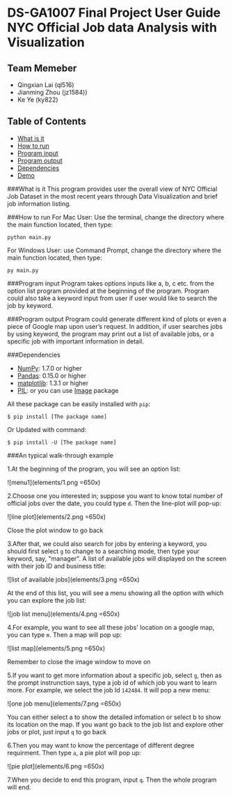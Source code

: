 DS-GA1007 Final Project User Guide
NYC Official Job data Analysis with Visualization 
======================
## Team Memeber
- Qingxian Lai (ql516)
- Jianming Zhou (jz1584))
- Ke Ye (ky822)

## Table of Contents
* [What is it](#what-is-it)
* [How to run](#how-to-run)
* [Program input](#program-input)
* [Program output](#program-output)
* [Dependencies](#dependencies)
* [Demo](#an-typical-walk-through-example)


###What is it 
This program provides user the overall view of NYC Official Job Dataset in the most recent years through Data Visualization and brief job information listing. 

###How to run
For Mac User: Use the terminal, change the directory where the main function located, then type:

~~~
python main.py
~~~
For Windows User: use Command Prompt, change the directory where the main function located, then type:

~~~
py main.py
~~~

###Program input
Program takes options inputs like a, b, c etc. from the option list program provided at the beginning of the program. Program could also take a keyword input from user if user would like to search the job by keyword. 

###Program output
Program could generate different kind of plots or even a piece of Google map upon user’s request. In addition, if user searches jobs by using keyword, the program may print out a list of available jobs, or a specific job with important information in detail. 

###Dependencies

* [NumPy](http://www.numpy.org): 1.7.0 or higher
* [Pandas](http://pandas.pydata.org/): 0.15.0 or higher
* [matplotlib](http://matplotlib.sourceforge.net/): 1.3.1 or higher
* [PIL](http://www.pythonware.com/products/pil/): or you can use [Image](http://effbot.org/imagingbook/image.htm) package

All these package can be easily installed with `pip`:

~~~
$ pip install [The package name]
~~~

Or Updated with command:

~~~
$ pip install -U [The package name]
~~~


###An typical walk-through example

1.At the beginning of the program, you will see an option list:

![menu1](elements/1.png =650x)

2.Choose one you interested in; suppose you want to know total number of official jobs over the date, you could type `d`. Then the line-plot will pop-up: 

![line plot](elements/2.png =650x)

Close the plot window to go back

3.After that, we could also search for jobs by entering a keyword, you should first select `g` to change to a searching mode, then type your keyword, say, "manager". A list of available jobs will displayed on the screen with their job ID and business title:

![list of available jobs](elements/3.png =650x)

At the end of this list, you will see a menu showing all the option with which you can explore the job list:

![job list menu](elements/4.png =650x)

4.For example, you want to see all these jobs' location on a google map, you can type `m`. Then a map will pop up:

![list map](elements/5.png =650x)

Remember to close the image window to move on

5.If you want to get more information about a specific job, select `g`, then as the prompt instrunction says, type a job id of which job you want to learn more. For example, we select the job Id `142484`. It will pop a new menu:

![one job menu](elements/7.png =650x)

You can either select a to show the detailed infomation or select b to show its location on the map. If you want go back to the job list and explore other jobs or plot, just input `q` to go back

6.Then you may want to know the percentage of different degree requirment. Then type `a`, a pie plot will pop up:

![pie plot](elements/6.png =650x)

7.When you decide to end this program, input `q`. Then the whole program will end.








